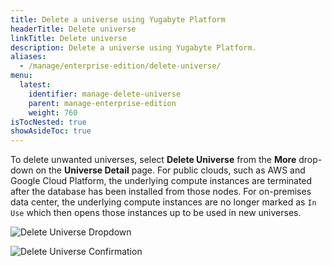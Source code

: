 ```yaml
---
title: Delete a universe using Yugabyte Platform
headerTitle: Delete universe
linkTitle: Delete universe
description: Delete a universe using Yugabyte Platform.
aliases:
  - /manage/enterprise-edition/delete-universe/
menu:
  latest:
    identifier: manage-delete-universe
    parent: manage-enterprise-edition
    weight: 760
isTocNested: true
showAsideToc: true
---
```


To delete unwanted universes, select **Delete Universe** from the **More** drop-down on the **Universe Detail** page. For public clouds, such as AWS and Google Cloud Platform, the underlying compute instances are terminated after the database has been installed from those nodes. For on-premises data center, the underlying compute instances are no longer marked as `In Use` which then opens those instances up to be used in new universes.

![Delete Universe Dropdown](/images/ee/delete-univ-1.png)

![Delete Universe Confirmation](/images/ee/delete-univ-2.png)
